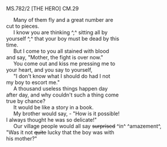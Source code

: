 MS.782/2 [THE HERO] CM.29

&nbsp;&nbsp;&nbsp;&nbsp;&nbsp;Many of them fly and a great number are \
cut to pieces. \
&nbsp;&nbsp;&nbsp;&nbsp;&nbsp;I know you are thinking ^,^ sitting all by \
yourself ^,^ that your boy must be dead by this \
time. \
&nbsp;&nbsp;&nbsp;&nbsp;&nbsp;But I come to you all stained with blood \
and say, "Mother, the fight is over now." \
&nbsp;&nbsp;&nbsp;&nbsp;&nbsp;You come out and kiss me pressing me to \
your heart, and you say to yourself, \
&nbsp;&nbsp;&nbsp;&nbsp;&nbsp;"I don't know what I should do had I not \
my boy to escort me." \
&nbsp;&nbsp;&nbsp;&nbsp;&nbsp;A thousand useless things happen day \
after day, and why couldn't such a thing come \
true by chance? \
&nbsp;&nbsp;&nbsp;&nbsp;&nbsp;It would be like a story in a book. \
&nbsp;&nbsp;&nbsp;&nbsp;&nbsp;My brother would say, - "How is it possible! \
I always thought he was so delicate!" \
&nbsp;&nbsp;&nbsp;&nbsp;&nbsp;Our village people would all
say ~~surprised~~ ^in^ ^amazement^, \
"Was it not ~~quite~~ lucky that the boy was with \
his mother?"
